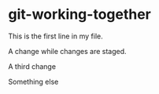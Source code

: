 # git-working-together

This is the first line in my file.

A change while changes are staged.

A third change

Something else